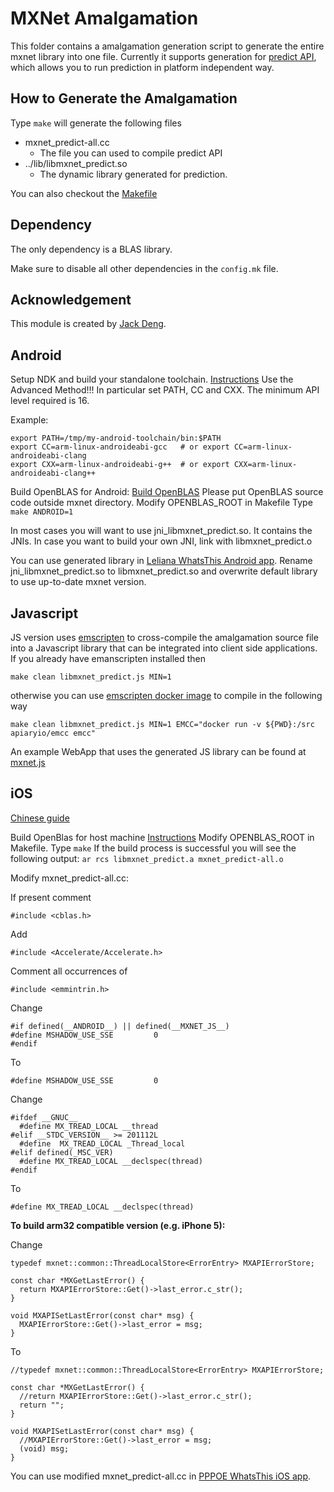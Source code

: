 MXNet Amalgamation
==================
This folder contains a amalgamation generation script to generate the entire mxnet library into one file.
Currently it supports generation for [predict API](../include/mxnet/c_predict_api.h),
which allows you to run prediction in platform independent way.

How to Generate the Amalgamation
--------------------------------
Type ```make``` will generate the following files
- mxnet_predict-all.cc
  - The file you can used to compile predict API
- ../lib/libmxnet_predict.so
  - The dynamic library generated for prediction.

You can also checkout the [Makefile](Makefile)

Dependency
----------
The only dependency is a BLAS library.

Make sure to disable all other dependencies in the `config.mk` file.

Acknowledgement
---------------
This module is created by [Jack Deng](https://github.com/jdeng).

Android
---------------
Setup NDK and build your standalone toolchain. [Instructions](http://developer.android.com/ndk/guides/standalone_toolchain.html#itc) Use the Advanced Method!!! In particular set PATH, CC and CXX. The minimum API level required is 16.

Example:
```
export PATH=/tmp/my-android-toolchain/bin:$PATH
export CC=arm-linux-androideabi-gcc   # or export CC=arm-linux-androideabi-clang
export CXX=arm-linux-androideabi-g++  # or export CXX=arm-linux-androideabi-clang++
```

Build OpenBLAS for Android: [Build OpenBLAS](https://github.com/xianyi/OpenBLAS/wiki/How-to-build-OpenBLAS-for-Android) Please put OpenBLAS source code outside mxnet directory.
Modify OPENBLAS_ROOT in Makefile
Type ```make ANDROID=1```

In most cases you will want to use jni_libmxnet_predict.so. It contains the JNIs. In case you want to build your own JNI, link with libmxnet_predict.o

You can use generated library in [Leliana WhatsThis Android app](https://github.com/Leliana/WhatsThis). Rename jni_libmxnet_predict.so to libmxnet_predict.so and overwrite default library to use up-to-date mxnet version.

Javascript
---------------
JS version uses [emscripten](http://kripken.github.io/emscripten-site/) to cross-compile the amalgamation source file into a Javascript library that can be integrated into client side applications.  If you already have emanscripten installed then 

```make clean libmxnet_predict.js MIN=1```

otherwise you can use [emscripten docker image](https://hub.docker.com/r/apiaryio/emcc/) to compile in the following way

```make clean libmxnet_predict.js MIN=1 EMCC="docker run -v ${PWD}:/src apiaryio/emcc emcc"```

An example WebApp that uses the generated JS library can be found at [mxnet.js](https://github.com/dmlc/mxnet.js)

iOS
---------------
[Chinese guide](http://www.liuxiao.org/2015/12/ios-mxnet-%E7%9A%84-ios-%E7%89%88%E6%9C%AC%E7%BC%96%E8%AF%91/)

Build OpenBlas for host machine [Instructions](https://github.com/xianyi/OpenBLAS/wiki/Installation-Guide)
Modify OPENBLAS_ROOT in Makefile.
Type ```make```
If the build process is successful you will see the following output:
```ar rcs libmxnet_predict.a mxnet_predict-all.o```

Modify mxnet_predict-all.cc:

If present comment
```
#include <cblas.h>
```

Add
```
#include <Accelerate/Accelerate.h>
```

Comment all occurrences of
```
#include <emmintrin.h>
```

Change
```
#if defined(__ANDROID__) || defined(__MXNET_JS__)
#define MSHADOW_USE_SSE         0
#endif
```

To
```
#define MSHADOW_USE_SSE         0
```

Change
```
#ifdef __GNUC__
  #define MX_TREAD_LOCAL __thread
#elif __STDC_VERSION__ >= 201112L
  #define  MX_TREAD_LOCAL _Thread_local
#elif defined(_MSC_VER)
  #define MX_TREAD_LOCAL __declspec(thread)
#endif
```

To
```
#define MX_TREAD_LOCAL __declspec(thread)
```

**To build arm32 compatible version (e.g. iPhone 5):**

Change
```
typedef mxnet::common::ThreadLocalStore<ErrorEntry> MXAPIErrorStore;

const char *MXGetLastError() {
  return MXAPIErrorStore::Get()->last_error.c_str();
}

void MXAPISetLastError(const char* msg) {
  MXAPIErrorStore::Get()->last_error = msg;
}
```

To
```
//typedef mxnet::common::ThreadLocalStore<ErrorEntry> MXAPIErrorStore;

const char *MXGetLastError() {
  //return MXAPIErrorStore::Get()->last_error.c_str();
  return "";
}

void MXAPISetLastError(const char* msg) {
  //MXAPIErrorStore::Get()->last_error = msg;
  (void) msg;
}
```

You can use modified mxnet_predict-all.cc in [PPPOE WhatsThis iOS app](https://github.com/pppoe/WhatsThis-iOS).

